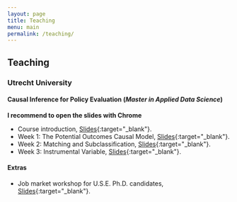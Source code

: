 ```yaml
---
layout: page
title: Teaching
menu: main
permalink: /teaching/
---
```



## Teaching

### Utrecht University

#### Causal Inference for Policy Evaluation (*Master in Applied Data Science*)
**I recommend to open the slides with Chrome**

- Course introduction, [Slides](https:\\jacopoto.github.io\assets\INFOMCIMPE\intro.html){:target="_blank"}.
- Week 1: The Potential Outcomes Causal Model, [Slides](https:\\jacopoto.github.io\assets\INFOMCIMPE\pot-out.html){:target="_blank"}.
- Week 2: Matching and Subclassification, [Slides](https:\\jacopoto.github.io\assets\INFOMCIMPE\matching.html){:target="_blank"}.
- Week 3: Instrumental Variable, [Slides](https:\\jacopoto.github.io\assets\INFOMCIMPE\iv.html){:target="_blank"}.


#### Extras

- Job market workshop for U.S.E. Ph.D. candidates, [Slides](https:\\jacopoto.github.io\assets\pres_phd_wrkshop\use_jm_wrksop.html){:target="_blank"}.



